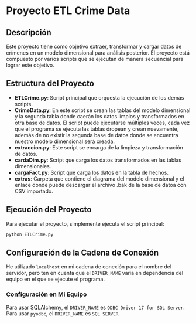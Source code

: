 # Proyecto ETL Crime Data

## Descripción

Este proyecto tiene como objetivo extraer, transformar y cargar datos de crímenes en un modelo dimensional para análisis posterior. El proyecto está compuesto por varios scripts que se ejecutan de manera secuencial para lograr este objetivo.

## Estructura del Proyecto

- **ETLCrime.py**: Script principal que orquesta la ejecución de los demás scripts.
- **CrimeData.py**: En este script se crean las tablas del modelo dimensional y la segunda tabla donde caerán los datos limpios y transformados en otra base de datos. El script puede ejecutarse múltiples veces, cada vez que el programa se ejecuta las tablas dropean y crean nuevamente, además de no existir la segunda base de datos donde se encuentra nuestro modelo dimensional será creada.
- **extraccion.py**: Este script se encarga de la limpieza y transformación de datos.
- **cardaDim.py**: Script que carga los datos transformados en las tablas dimensionales.
- **cargaFact.py**: Script que carga los datos en la tabla de hechos.
- **extras**: Carpeta que contiene el diagrama del modelo dimensional y el enlace donde puede descargar el archivo .bak de la base de datoa con CSV importado.

## Ejecución del Proyecto

Para ejecutar el proyecto, simplemente ejecuta el script principal:
```bash
python ETLCrime.py
```

## Configuración de la Cadena de Conexión

He utilizado `localhost` en mi cadena de conexión para el nombre del servidor, pero ten en cuenta que el `DRIVER_NAME` varía en dependencia del equipo en el que se ejecute el programa.

### Configuración en Mi Equipo

Para usar SQLAlchemy, el `DRIVER_NAME` es `ODBC Driver 17 for SQL Server`.  
Para usar `pyodbc`, el `DRIVER_NAME` es `SQL SERVER`.